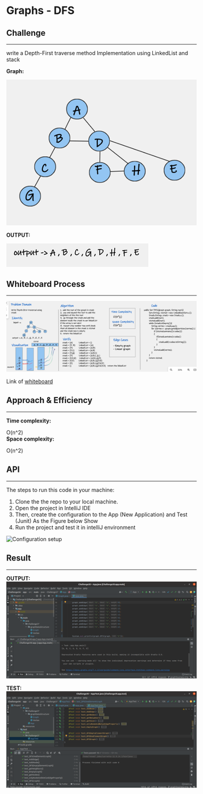 # Graphs - DFS
<!-- Short summary or background information -->


## Challenge
<!-- Description of the challenge -->

---

write a Depth-First traverse method Implementation using LinkedList and stack

**Graph:**

![structure](Challenge38/graph.png)


**OUTPUT:**

![output](Challenge38/output.png)

## Whiteboard Process

---

![link](Challenge38/whiteboard.png)

Link of [whiteboard](https://wbd.ms/share/v2/aHR0cHM6Ly93aGl0ZWJvYXJkLm1pY3Jvc29mdC5jb20vYXBpL3YxLjAvd2hpdGVib2FyZHMvcmVkZWVtL2UxZjAxN2Y4ZTdiNzRlZmZiMzliYTRkOGI1YzE0MmQxX2ExNjJjNTMyLTdhMGMtNDY0NS05NmZkLTIwZDAxOWNmNGU1YV9jYmFmYWY3Ny0yNGFjLTQ3NDktYmY4Yy1iOWFmMTMxMjkyODM=)

## Approach & Efficiency
<!-- What approach did you take? Why? What is the Big O space/time for this approach? -->
---

**Time complexity:**

O(n^2)  
**Space complexity:**

O(n^2)

## API
<!-- Description of each method publicly available in your Graph -->

---
The steps to run this code in your machine:  

1. Clone the the repo to your local machine.  
2. Open the project in IntelliJ IDE
3. Then, create the configuration to the App (New Application) and Test (Junit) As the Figure below Show
4. Run the project and test it in intelliJ environment  

![Configuration setup](https://i.ibb.co/cJ6kNWs/Screenshot-from-2022-03-06-14-59-53.png)  

## Result

---

**OUTPUT:**
![output](Challenge38/ide_output.png)

**TEST:**
![test](Challenge38/ide_test.png)